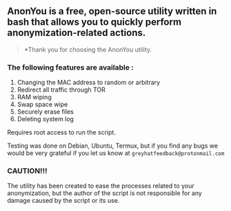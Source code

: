 ## AnonYou is a free, open-source utility written in bash that allows you to quickly perform anonymization-related actions.
> *Thank you for choosing the AnonYou utility.

### The following features are available :
1. Changing the MAC address to random or arbitrary
2. Redirect all traffic through TOR
3. RAM wiping
4. Swap space wipe
5. Securely erase files
6. Deleting system log

Requires root access to run the script.

Testing was done on Debian, Ubuntu, Termux, but if you find any bugs we would be very grateful if you let us know at `greyhatfeedback@protonmail.com`

### CAUTION!!!
The utility has been created to ease the processes related to your anonymization, but the author of the script is not responsible for any damage caused by the script or its use.
